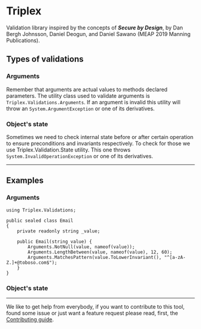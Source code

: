 # Triplex #
Validation library inspired by the concepts of ***Secure by Design***, by Dan Bergh Johnsson, Daniel Deogun, and Daniel Sawano (MEAP 2019 Manning Publications).


## Types of validations ##
### Arguments ###
Remember that arguments are actual values to methods declared parameters. The utility class used to validate arguments is `Triplex.Validations.Arguments`. If an argument is invalid this utility will throw an `System.ArgumentException` or one of its derivatives.

### Object's state ###
Sometimes we need to check internal state before or after certain operation to ensure preconditions and invariants respectively. To check for those we use Triplex.Validation.State utility. This one throws `System.InvalidOperationException` or one of its derivatives.

---

## Examples
### Arguments ###
	using Triplex.Validations;

    public sealed class Email
	{
		private readonly string _value;

		public Email(string value) {
			Arguments.NotNull(value, nameof(value));
			Arguments.LengthBetween(value, nameof(value), 12, 60);
			Arguments.MatchesPattern(value.ToLowerInvariant(), "^[a-zA-Z.]+@toboso.com$");
		}
	}
### Object's state ###

---
We like to get help from everybody, if you want to contribute to this tool, found some issue or just want a feature request please read, first, the [Contributing guide](./docs/CONTRIBUTING.md).